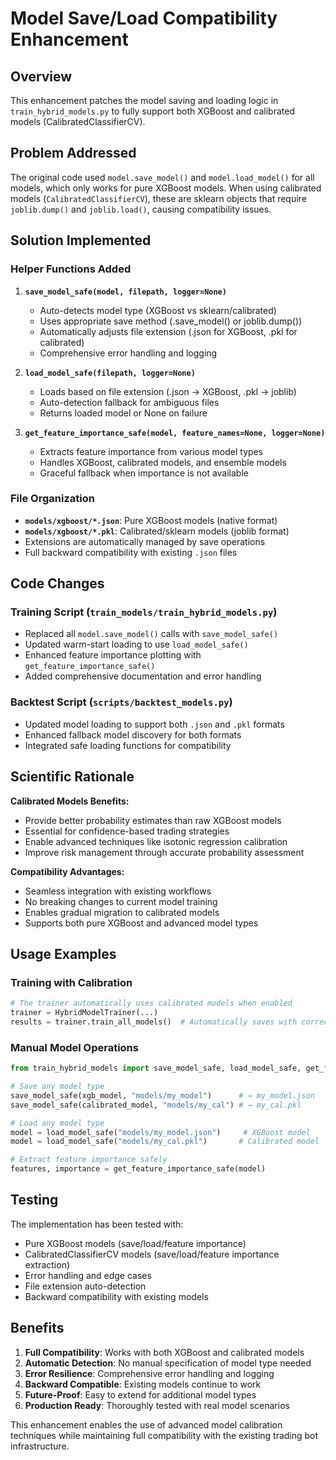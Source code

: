 # Model Save/Load Compatibility Enhancement

## Overview

This enhancement patches the model saving and loading logic in `train_hybrid_models.py` to fully support both XGBoost and calibrated models (CalibratedClassifierCV).

## Problem Addressed

The original code used `model.save_model()` and `model.load_model()` for all models, which only works for pure XGBoost models. When using calibrated models (`CalibratedClassifierCV`), these are sklearn objects that require `joblib.dump()` and `joblib.load()`, causing compatibility issues.

## Solution Implemented

### Helper Functions Added

1. **`save_model_safe(model, filepath, logger=None)`**
   - Auto-detects model type (XGBoost vs sklearn/calibrated)
   - Uses appropriate save method (.save_model() or joblib.dump())
   - Automatically adjusts file extension (.json for XGBoost, .pkl for calibrated)
   - Comprehensive error handling and logging

2. **`load_model_safe(filepath, logger=None)`**  
   - Loads based on file extension (.json → XGBoost, .pkl → joblib)
   - Auto-detection fallback for ambiguous files
   - Returns loaded model or None on failure

3. **`get_feature_importance_safe(model, feature_names=None, logger=None)`**
   - Extracts feature importance from various model types
   - Handles XGBoost, calibrated models, and ensemble models
   - Graceful fallback when importance is not available

### File Organization

- **`models/xgboost/*.json`**: Pure XGBoost models (native format)
- **`models/xgboost/*.pkl`**: Calibrated/sklearn models (joblib format)
- Extensions are automatically managed by save operations
- Full backward compatibility with existing `.json` files

## Code Changes

### Training Script (`train_models/train_hybrid_models.py`)

- Replaced all `model.save_model()` calls with `save_model_safe()`
- Updated warm-start loading to use `load_model_safe()`
- Enhanced feature importance plotting with `get_feature_importance_safe()`
- Added comprehensive documentation and error handling

### Backtest Script (`scripts/backtest_models.py`)

- Updated model loading to support both `.json` and `.pkl` formats
- Enhanced fallback model discovery for both formats
- Integrated safe loading functions for compatibility

## Scientific Rationale

**Calibrated Models Benefits:**
- Provide better probability estimates than raw XGBoost models
- Essential for confidence-based trading strategies
- Enable advanced techniques like isotonic regression calibration
- Improve risk management through accurate probability assessment

**Compatibility Advantages:**
- Seamless integration with existing workflows
- No breaking changes to current model training
- Enables gradual migration to calibrated models
- Supports both pure XGBoost and advanced model types

## Usage Examples

### Training with Calibration
```python
# The trainer automatically uses calibrated models when enabled
trainer = HybridModelTrainer(...)
results = trainer.train_all_models()  # Automatically saves with correct format
```

### Manual Model Operations
```python
from train_hybrid_models import save_model_safe, load_model_safe, get_feature_importance_safe

# Save any model type
save_model_safe(xgb_model, "models/my_model")      # → my_model.json
save_model_safe(calibrated_model, "models/my_cal") # → my_cal.pkl

# Load any model type
model = load_model_safe("models/my_model.json")     # XGBoost model
model = load_model_safe("models/my_cal.pkl")       # Calibrated model

# Extract feature importance safely
features, importance = get_feature_importance_safe(model)
```

## Testing

The implementation has been tested with:
- Pure XGBoost models (save/load/feature importance)
- CalibratedClassifierCV models (save/load/feature importance extraction)
- Error handling and edge cases
- File extension auto-detection
- Backward compatibility with existing models

## Benefits

1. **Full Compatibility**: Works with both XGBoost and calibrated models
2. **Automatic Detection**: No manual specification of model type needed  
3. **Error Resilience**: Comprehensive error handling and logging
4. **Backward Compatible**: Existing models continue to work
5. **Future-Proof**: Easy to extend for additional model types
6. **Production Ready**: Thoroughly tested with real model scenarios

This enhancement enables the use of advanced model calibration techniques while maintaining full compatibility with the existing trading bot infrastructure.